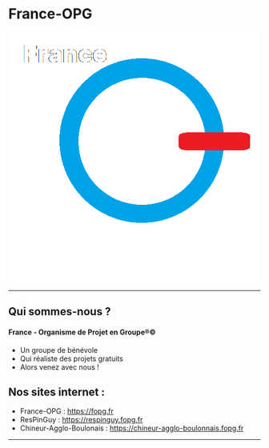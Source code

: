 # France-OPG

<div align="center">
  <img src="./France-OPG-2.png"  alt="banner"/>
</div>

-------------------------------------------------------------------------------------------

## Qui sommes-nous ?

#### France - Organisme de Projet en Groupe®©
 -  Un groupe de bénévole
 -  Qui réaliste des projets gratuits
 -  Alors venez avec nous !

## Nos sites internet :
 -  France-OPG : https://fopg.fr
 -  ResPinGuy : https://respinguy.fopg.fr
 -  Chineur-Agglo-Boulonais : https://chineur-agglo-boulonnais.fopg.fr
 
-------------------------------------------------------------------------------------------
<!--
**France-OPG/France-OPG** is a ✨ _special_ ✨ repository because its `README.md` (this file) appears on your GitHub profile.

Here are some ideas to get you started:

- 🔭 I’m currently working on ...
- 🌱 I’m currently learning ...
- 👯 I’m looking to collaborate on ...
- 🤔 I’m looking for help with ...
- 💬 Ask me about ...
- 📫 How to reach me: ...
- 😄 Pronouns: ...
- ⚡ Fun fact: ...
-->
